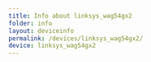 ```yaml
---
title: Info about linksys_wag54gx2
folder: info
layout: deviceinfo
permalink: /devices/linksys_wag54gx2/
device: linksys_wag54gx2
---
```

